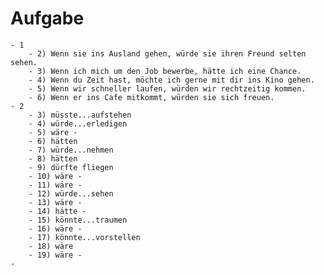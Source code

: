 # Aufgabe
	- 1
		- 2) Wenn sie ins Ausland gehen, würde sie ihren Freund selten sehen.
		- 3) Wenn ich mich um den Job bewerbe, hätte ich eine Chance.
		- 4) Wenn du Zeit hast, möchte ich gerne mit dir ins Kino gehen.
		- 5) Wenn wir schneller laufen, würden wir rechtzeitig kommen.
		- 6) Wenn er ins Cafe mitkommt, würden sie sich freuen.
	- 2
		- 3) müsste...aufstehen
		- 4) würde...erledigen
		- 5) wäre -
		- 6) hätten
		- 7) würde...nehmen
		- 8) hätten
		- 9) dürfte fliegen
		- 10) wäre -
		- 11) wäre -
		- 12) würde...sehen
		- 13) wäre -
		- 14) hätte -
		- 15) könnte...traumen
		- 16) wäre -
		- 17) könnte...vorstellen
		- 18) wäre
		- 19) wäre -
	-